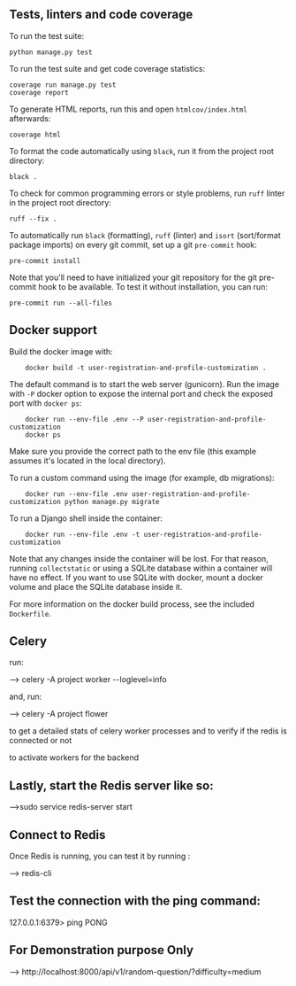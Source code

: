 
## Tests, linters and code coverage

To run the test suite:

    python manage.py test

To run the test suite and get code coverage statistics:

    coverage run manage.py test
    coverage report

To generate HTML reports, run this and open `htmlcov/index.html`
afterwards:

    coverage html

To format the code automatically using `black`, run it
from the project root directory:

    black .

To check for common programming errors or style problems,
run `ruff` linter in the project root directory:

    ruff --fix .

To automatically run `black` (formatting), `ruff` (linter)
and `isort` (sort/format package imports) on every git
commit, set up a git `pre-commit` hook:

    pre-commit install

Note that you'll need to have initialized your git repository for
the git pre-commit hook to be available. To test it without installation,
you can run:

    pre-commit run --all-files

## Docker support

Build the docker image with:

        docker build -t user-registration-and-profile-customization .

The default command is to start the web server (gunicorn). Run the image
with `-P` docker option to expose the internal port and check the exposed
port with `docker ps`:

        docker run --env-file .env --P user-registration-and-profile-customization
        docker ps

Make sure you provide the correct path to the env file (this example assumes
it's located in the local directory).

To run a custom command using the image (for example, db migrations):

        docker run --env-file .env user-registration-and-profile-customization python manage.py migrate

To run a Django shell inside the container:

        docker run --env-file .env -t user-registration-and-profile-customization

Note that any changes inside the container will be lost. For that reason,
running `collectstatic` or using a SQLite database within a container will
have no effect. If you want to use SQLite with docker, mount a docker
volume and place the SQLite database inside it.

For more information on the docker build process, see the included `Dockerfile`.


## Celery 
run:

--> celery -A project worker --loglevel=info

and,
run:

--> celery -A project flower

to get a detailed stats of celery worker processes and to verify if the redis is connected or not


to activate workers for the backend

## Lastly, start the Redis server like so:

-->sudo service redis-server start

## Connect to Redis
Once Redis is running, you can test it by running :

--> redis-cli

## Test the connection with the ping command:

127.0.0.1:6379> ping
PONG

## For Demonstration purpose Only
--> http://localhost:8000/api/v1/random-question/?difficulty=medium